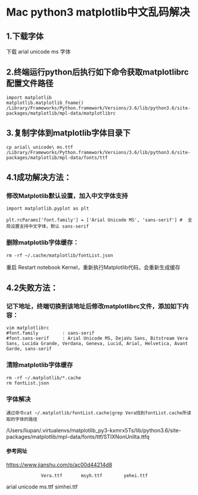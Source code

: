 # Mac python3 matplotlib中文乱码解决

## 1.下载字体
下载 arial unicode ms 字体

## 2.终端运行python后执行如下命令获取matplotlibrc配置文件路径
```
import matplotlib
matplotlib.matplotlib_fname()
/Library/Frameworks/Python.framework/Versions/3.6/lib/python3.6/site-packages/matplotlib/mpl-data/matplotlibrc
```

## 3.复制字体到matplotlib字体目录下
```
cp arial\ unicode\ ms.ttf /Library/Frameworks/Python.framework/Versions/3.6/lib/python3.6/site-packages/matplotlib/mpl-data/fonts/ttf
```

## 4.1成功解决方法：
### 修改Matplotlib默认设置，加入中文字体支持
```
import matplotlib.pyplot as plt

plt.rcParams['font.family'] = ['Arial Unicode MS', 'sans-serif'] #  全局设置支持中文字体，默认 sans-serif
```

### 删除matplotlib字体缓存：
```
rm -rf ~/.cache/matplotlib/fontList.json
```
重启 Restart notebook Kernel，重新执行Matplotlib代码，会重新生成缓存

## 4.2失败方法：
### 记下地址，终端切换到该地址后修改matplotlibrc文件，添加如下内容：
```
vim matplotlibrc
#font.family         : sans-serif
#font.sans-serif     : Arial Unicode MS, DejaVu Sans, Bitstream Vera Sans, Lucida Grande, Verdana, Geneva, Lucid, Arial, Helvetica, Avant Garde, sans-serif
```

### 清除matplotlib字体缓存
```
rm -rf ~/.matplotlib/*.cache
rm fontList.json
```
### 字体解决
    通过命令cat ~/.matplotlib/fontList.cache|grep Vera找到fontList.cache所读取的字体的路径
/Users/liupan/.virtualenvs/matplotlib_py3-kxmrx5Ts/lib/python3.6/site-packages/matplotlib/mpl-data/fonts/ttf/STIXNonUniIta.ttfq
#### 参考网址
https://www.jianshu.com/p/ac00d44214d8

                 Vera.ttf		msyh.ttf		yehei.ttf
arial unicode ms.ttf	simhei.ttf                 